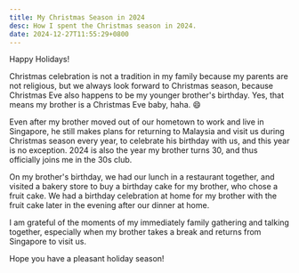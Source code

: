 ```yaml
---
title: My Christmas Season in 2024
desc: How I spent the Christmas season in 2024.
date: 2024-12-27T11:55:29+0800
---
```


Happy Holidays!

Christmas celebration is not a tradition in my family because my parents are not religious, but we always look forward to Christmas season, because Christmas Eve also happens to be my younger brother's birthday. Yes, that means my brother is a Christmas Eve baby, haha. 😄

Even after my brother moved out of our hometown to work and live in Singapore, he still makes plans for returning to Malaysia and visit us during Christmas season every year, to celebrate his birthday with us, and this year is no exception. 2024 is also the year my brother turns 30, and thus officially joins me in the 30s club.

On my brother's birthday, we had our lunch in a restaurant together, and visited a bakery store to buy a birthday cake for my brother, who chose a fruit cake. We had a birthday celebration at home for my brother with the fruit cake later in the evening after our dinner at home.

I am grateful of the moments of my immediately family gathering and talking together, especially when my brother takes a break and returns from Singapore to visit us.

Hope you have a pleasant holiday season!